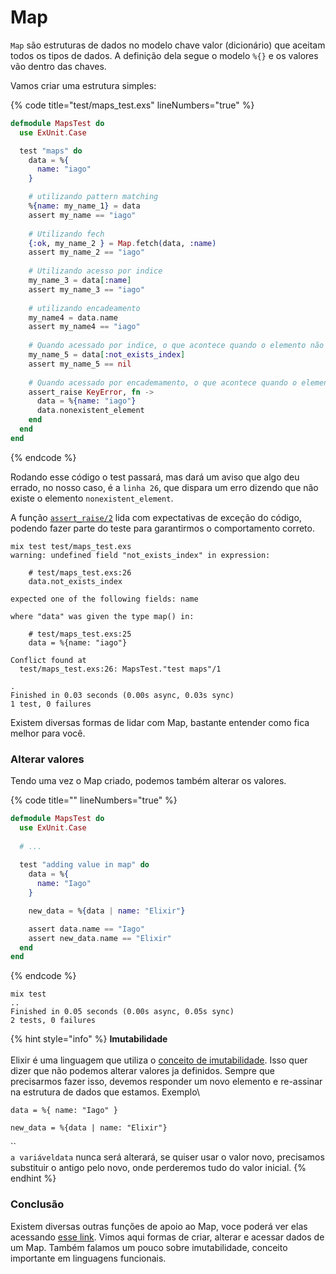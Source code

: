 # Map

`Map` são estruturas de dados no modelo chave valor (dicionário) que aceitam todos os tipos de dados. A definição dela segue o modelo `%{}` e os valores vão dentro das chaves.

Vamos criar uma estrutura simples:

{% code title="test/maps_test.exs" lineNumbers="true" %}
```elixir
defmodule MapsTest do
  use ExUnit.Case

  test "maps" do
    data = %{
      name: "iago"
    }

    # utilizando pattern matching
    %{name: my_name_1} = data
    assert my_name == "iago"
    
    # Utilizando fech
    {:ok, my_name_2 } = Map.fetch(data, :name)
    assert my_name_2 == "iago"
    
    # Utilizando acesso por indice
    my_name_3 = data[:name]
    assert my_name_3 == "iago"
    
    # utilizando encadeamento
    my_name4 = data.name
    assert my_name4 == "iago"
    
    # Quando acessado por indice, o que acontece quando o elemento não existe
    my_name_5 = data[:not_exists_index]
    assert my_name_5 == nil
    
    # Quando acessado por encademamento, o que acontece quando o elemento não existe
    assert_raise KeyError, fn ->
      data = %{name: "iago"}
      data.nonexistent_element
    end
  end
end
```
{% endcode %}

Rodando esse código o test passará, mas dará um aviso que algo deu errado, no nosso caso, é a `linha 26`, que dispara um erro dizendo que não existe o elemento `nonexistent_element`.

A função [`assert_raise/2`](https://hexdocs.pm/ex\_unit/ExUnit.Assertions.html#assert\_raise/2) lida com expectativas de exceção do código, podendo fazer parte do teste para garantirmos o comportamento correto.

```shell
mix test test/maps_test.exs
warning: undefined field "not_exists_index" in expression:

    # test/maps_test.exs:26
    data.not_exists_index

expected one of the following fields: name

where "data" was given the type map() in:

    # test/maps_test.exs:25
    data = %{name: "iago"}

Conflict found at
  test/maps_test.exs:26: MapsTest."test maps"/1

.
Finished in 0.03 seconds (0.00s async, 0.03s sync)
1 test, 0 failures
```

Existem diversas formas de lidar com Map, bastante entender como fica melhor para você.

### Alterar valores

Tendo uma vez o Map criado, podemos também alterar os valores.&#x20;

{% code title="" lineNumbers="true" %}
```elixir
defmodule MapsTest do
  use ExUnit.Case
  
  # ...
  
  test "adding value in map" do
    data = %{
      name: "Iago"
    }

    new_data = %{data | name: "Elixir"}

    assert data.name == "Iago"
    assert new_data.name == "Elixir"
  end
end
```
{% endcode %}

```shell
mix test
..
Finished in 0.05 seconds (0.00s async, 0.05s sync)
2 tests, 0 failures
```

{% hint style="info" %}
**Imutabilidade**\
\
Elixir é uma linguagem que utiliza o [conceito de  imutabilidade](../conceitos/imutabilidade.md). Isso quer dizer que não podemos alterar valores ja definidos. Sempre que precisarmos fazer isso, devemos responder um novo elemento e re-assinar na estrutura de dados que estamos. Exemplo\


`data = %{ name: "Iago" }`

`new_data = %{data | name: "Elixir"}`

``\
`a variáveldata` nunca será alterará, se quiser usar o valor novo, precisamos substituir o antigo pelo novo, onde perderemos tudo do valor inicial.&#x20;
{% endhint %}

### Conclusão

Existem diversas outras funções de apoio ao Map, voce poderá ver elas acessando [esse link](https://hexdocs.pm/elixir/1.12/Map.html#summary). Vimos aqui formas de criar, alterar e acessar dados de um Map. Também falamos um pouco sobre imutabilidade, conceito importante em linguagens funcionais.

